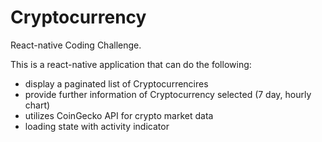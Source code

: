 # Cryptocurrency
React-native Coding Challenge.

This is a react-native application that can do the following:
- display a paginated list of Cryptocurrencires
- provide further information of Cryptocurrency selected (7 day, hourly chart)
- utilizes CoinGecko API for crypto market data
- loading state with activity indicator
